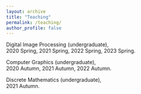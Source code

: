 ```yaml
---
layout: archive
title: "Teaching"
permalink: /teaching/
author_profile: false
---
```


Digital Image Processing (undergraduate),    
2020 Spring, 2021 Spring, 2022 Spring, 2023 Spring.    

Computer Graphics (undergraduate),   
2020 Autumn, 2021 Autumn, 2022 Autumn.    

Discrete Mathematics (undergraduate),        
2021 Autumn.    

